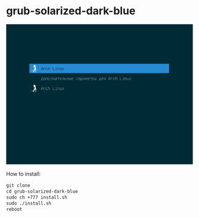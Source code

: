 # grub-solarized-dark-blue

![My image](images/1.png)

How to install:

~~~
git clone 
cd grub-solarized-dark-blue
sudo ch +777 install.sh
sudo ./install.sh
reboot
~~~

